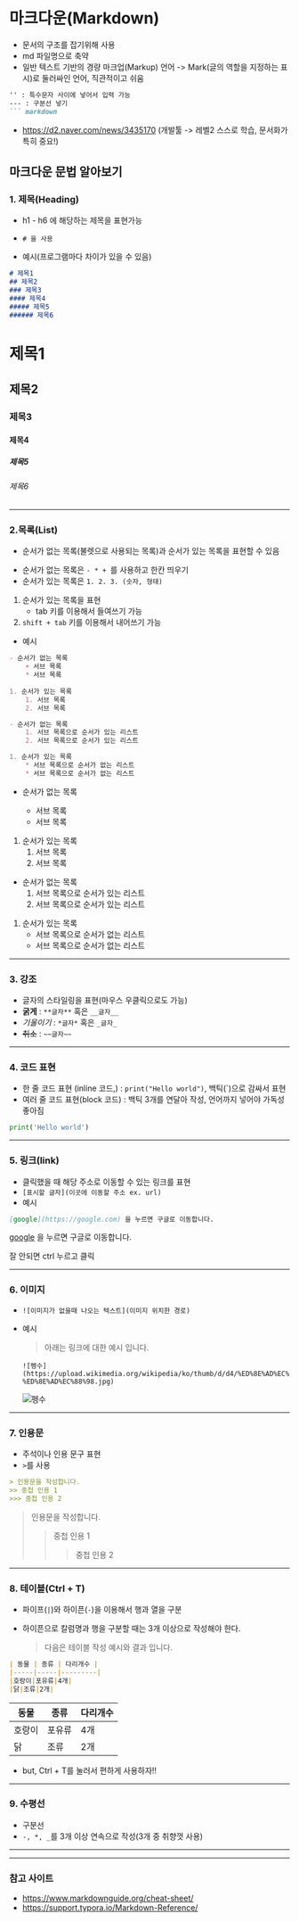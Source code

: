 # 마크다운(Markdown)

* 문서의 구조를 잡기위해 사용
* md 파일명으로 축약
* 일반 텍스트 기반의 경량 마크업(Markup) 언어 -> Mark(글의 역할을 지정하는 표시)로 둘러싸인 언어, 직관적이고 쉬움

``` markdown
'' : 특수문자 사이에 넣어서 입력 가능
--- : 구분선 넣기
``` markdown
```

* https://d2.naver.com/news/3435170  (개발툴 -> 레벨2 스스로 학습, 문서화가 특히 중요!)

  

## 마크다운 문법 알아보기

### 1. 제목(Heading)

* h1 - h6 에 해당하는 제목을 표현가능

* `# 을 사용`
* 예시(프로그램마다 차이가 있을 수 있음)

```markdown
# 제목1
## 제목2
### 제목3
#### 제목4
##### 제목5
###### 제목6
```



# 제목1
## 제목2
### 제목3
#### 제목4
##### 제목5
###### 제목6



---

### 2.목록(List)

* 순서가 없는 목록(불렛으로 사용되는 목록)과 순서가 있는 목록을 표현할 수 있음

+ 순서가 없는 목록은 `- * + `를 사용하고 한칸 띄우기
+ 순서가 있는 목록은 `1. 2. 3. (숫자, 형태)`

1. 순서가 있는 목록을 표현
   + tab 키를 이용해서 들여쓰기 가능
2. `shift + tab` 키를 이용해서 내어쓰기 가능

+ 예시

``` markdown
- 순서가 없는 목록
	+ 서브 목록
	* 서브 목록
 
1. 순서가 있는 목록
	1. 서브 목록
	2. 서브 목록

- 순서가 없는 목록
	1. 서브 목록으로 순서가 있는 리스트
	2. 서브 목록으로 순서가 있는 리스트

1. 순서가 있는 목록
	* 서브 목록으로 순서가 없는 리스트
	* 서브 목록으로 순서가 없는 리스트
```

- 순서가 없는 목록
	+ 서브 목록
	
	* 서브 목록
	
	

1. 순서가 있는 목록
	1. 서브 목록
	2. 서브 목록
	
	

- 순서가 없는 목록
	1. 서브 목록으로 순서가 있는 리스트
	2. 서브 목록으로 순서가 있는 리스트
	
	

1. 순서가 있는 목록
	* 서브 목록으로 순서가 없는 리스트
	* 서브 목록으로 순서가 없는 리스트



---



### 3. 강조

* 글자의 스타일링을 표현(마우스 우클릭으로도 가능)
* **굵게** : `**글자**` 혹은 `__글자__`
* *기울이기* : `*글자*` 혹은 `_글자_`
* ~~취소~~ : `~~글자~~`



---



### 4. 코드 표현

* 한 줄 코드 표현 (inline 코드,) : `print("Hello world")`, 백틱(`)으로 감싸서 표현
* 여러 줄 코드 표현(block 코드) : 백틱 3개를 연달아 작성, 언어까지 넣어야 가독성 좋아짐

```python
print('Hello world')
```



---



### 5. 링크(link)

* 클릭했을 때 해당 주소로 이동할 수 있는 링크를 표현
* `[표시할 글자](이곳에 이동할 주소 ex. url)`
* 예시

```markdown
[google](https://google.com) 을 누르면 구글로 이동합니다.
```

[google](https://google.com) 을 누르면 구글로 이동합니다.

잘 안되면 ctrl 누르고 클릭



---



### 6. 이미지

* `![이미지가 없을때 나오는 텍스트](이미지 위치한 경로)`

* 예시

  > 아래는 링크에 대한 예시 입니다.

  ```
  ![펭수](https://upload.wikimedia.org/wikipedia/ko/thumb/d/d4/%ED%8E%AD%EC%88%98.jpg/300px-%ED%8E%AD%EC%88%98.jpg)
  ```

  ![펭수](https://upload.wikimedia.org/wikipedia/ko/thumb/d/d4/%ED%8E%AD%EC%88%98.jpg/300px-%ED%8E%AD%EC%88%98.jpg)

  

---



### 7. 인용문

* 주석이나 인용 문구 표현
* `>`를 사용

```markdown
> 인용문을 작성합니다.
>> 중첩 인용 1
>>> 중첩 인용 2
```

> 인용문을 작성합니다.
> > 중첩 인용 1
> >
> > > 중첩 인용 2



---



### 8. 테이블(Ctrl + T)

* 파이프(`|`)와 하이픈(`-`)을 이용해서 행과 열을 구분

* 하이픈으로 칼럼명과 행을 구분할 때는 3개 이상으로 작성해야 한다.

  > 다음은 테이블 작성 예시와 결과 입니다.

``` markdown
| 동물 | 종류 | 다리개수 |
|-----|-----|---------|
|호랑이|포유류|4개|
|닭|조류|2개|
```

| 동물   | 종류   | 다리개수 |
| ------ | ------ | -------- |
| 호랑이 | 포유류 | 4개      |
| 닭     | 조류   | 2개      |

* but, Ctrl + T를 눌러서 편하게 사용하자!!



---



### 9. 수평선

* 구분선
* `-, *, _`를 3개 이상 연속으로 작성(3개 중 취향껏 사용)

----



---



### 참고 사이트

* https://www.markdownguide.org/cheat-sheet/
* https://support.typora.io/Markdown-Reference/